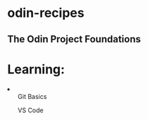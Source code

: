 # odin-recipes
<h2>The Odin Project Foundations</h2>
<h1>Learning:</h1>
<li>
<ol> Git Basics</ol>
<ol> VS Code</ol>
</li>

